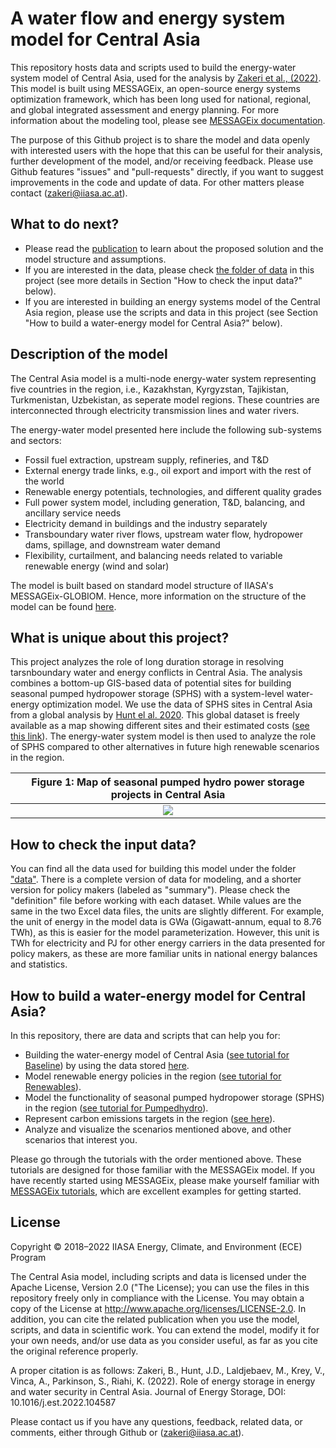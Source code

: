 # A water flow and energy system model for Central Asia
This repository hosts data and scripts used to build the energy-water system model of Central Asia,
used for the analysis by [Zakeri et al., (2022)](https://doi.org/10.1016/j.est.2022.104587).
This model is built using MESSAGEix, an open-source energy systems optimization framework, which has been
long used for national, regional, and global integrated assessment and energy planning.
For more information about the modeling tool, please see [MESSAGEix documentation](https://docs.messageix.org/en/stable/index.html).

The purpose of this Github project is to share the model and data openly with interested users
with the hope that this can be useful for their analysis, further development of the model,
and/or receiving feedback. Please use Github features "issues" and "pull-requests" directly,
if you want to suggest improvements in the code and update of data.
For other matters please contact (zakeri@iiasa.ac.at).

## What to do next?
- Please read the [publication](https://doi.org/10.1016/j.est.2022.104587) to learn about the proposed solution and the model structure and assumptions.
- If you are interested in the data, please check [the folder of data](https://github.com/iiasa/central-asia-storage/data) in this project (see more details in Section "How to check the input data?" below).
- If you are interested in building an energy systems model of the Central Asia region, please use the scripts and data in this project (see Section "How to build a water-energy model for Central Asia?" below).

## Description of the model
The Central Asia model is a multi-node energy-water system representing five countries in the region, i.e.,
Kazakhstan, Kyrgyzstan, Tajikistan, Turkmenistan, Uzbekistan, as seperate model regions.
These countries are interconnected through electricity transmission lines and water rivers.

The energy-water model presented here include the following sub-systems and sectors:
- Fossil fuel extraction, upstream supply, refineries, and T&D
- External energy trade links, e.g., oil export and import with the rest of the world
- Renewable energy potentials, technologies, and different quality grades
- Full power system model, including generation, T&D, balancing, and ancillary service needs
- Electricity demand in buildings and the industry separately
- Transboundary water river flows, upstream water flow, hydropower dams, spillage, and downstream water demand
- Flexibility, curtailment, and balancing needs related to variable renewable energy (wind and solar)

The model is built based on standard model structure of IIASA's MESSAGEix-GLOBIOM. 
Hence, more information on the structure of the model can be found [here](https://docs.messageix.org/projects/global/en/latest/).

## What is unique about this project?
This project analyzes the role of long duration storage in resolving tarsnboundary water and energy conflicts in Central Asia. The analysis combines a bottom-up GIS-based data of potential sites for building seasonal pumped hydropower storage (SPHS) with a system-level water-energy optimization model. We use the data of SPHS sites in Central Asia from a global analysis by [Hunt el al. 2020](https://www.nature.com/articles/s41467-020-14555-y). This global dataset is freely available as a map showing different sites and their estimated costs ([see this link](https://www.google.com/maps/d/u/0/viewer?mid=1O9aK_dTL3mDOgLgY2G0BSgmlHqRNSlHA&ll=39.428912967790694%2C67.41181640624998&z=6)). The energy-water system model is then used to analyze the role of SPHS compared to other alternatives in future high renewable scenarios in the region.

|Figure 1: Map of seasonal pumped hydro power storage projects in Central Asia
|:--:|
|![](https://github.com/iiasa/central-asia-storage/scripts/_static/sphs_projects.jpg)|

## How to check the input data?
You can find all the data used for building this model under the folder ["data"](https://github.com/iiasa/central-asia-storage/data).
There is a complete version of data for modeling, and a shorter version for policy makers (labeled as "summary"). Please check the "definition" file before working with each dataset. While values are the same in the two Excel data files, the units are slightly different. For example, the unit of energy in the model
data is GWa (Gigawatt-annum, equal to 8.76 TWh), as this is easier for the model parameterization. However, this unit is TWh for electricity and PJ
for other energy carriers in the data presented for policy makers, as these are more familiar units in national energy balances and statistics.

## How to build a water-energy model for Central Asia?
In this repository, there are data and scripts that can help you for:
- Building the water-energy model of Central Asia ([see tutorial for Baseline](https://github.com/iiasa/central-asia-storage/scripts/interface_baseline.ipynb)) by using the data stored
[here](https://github.com/iiasa/central-asia-storage/data).
- Model renewable energy policies in the region ([see tutorial for Renewables](https://github.com/iiasa/central-asia-storage/scripts/interface_renewable.ipynb)).
- Model the functionality of seasonal pumped hydropower storage (SPHS) in the region ([see tutorial for Pumpedhydro](https://github.com/iiasa/central-asia-storage/scripts/interface_pumpedhydro.ipynb)).
- Represent carbon emissions targets in the region ([see here](https://github.com/iiasa/central-asia-storage/scripts/interface_pumpedhydro.ipynb)).
- Analyze and visualize the scenarios mentioned above, and other scenarios that interest you.

Please go through the tutorials with the order mentioned above. These tutorials are designed
for those familiar with the MESSAGEix model. If you have recently started using MESSAGEix, please make yourself 
familiar with [MESSAGEix tutorials](https://github.com/iiasa/message_ix/tree/main/tutorial/westeros), which are excellent examples for getting started.

## License
Copyright © 2018–2022 IIASA Energy, Climate, and Environment (ECE) Program

The Central Asia model, including scripts and data is licensed under the Apache License, Version 2.0 ("The License); you can use the files in this repository freely only in compliance with the License. You may obtain a copy of the License at <http://www.apache.org/licenses/LICENSE-2.0>. In addition, you can cite the related publication when you use the model, scripts, and data in scientific work. You can extend the model, modify it for your own needs, and/or use data as you consider useful, as far as you cite the original reference properly.

A proper citation is as follows:
Zakeri, B., Hunt, J.D., Laldjebaev, M., Krey, V., Vinca, A., Parkinson, S., Riahi, K. (2022). Role of energy storage in energy and water security in Central Asia. Journal of Energy Storage, DOI: 10.1016/j.est.2022.104587

Please contact us if you have any questions, feedback, related data, or comments, either through Github or (zakeri@iiasa.ac.at).
